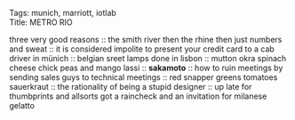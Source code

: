 Tags: munich, marriott, iotlab  
Title: METRO RIO  
  
three very good reasons :: the smith river then the rhine then just numbers and sweat :: it is considered impolite to present your credit card to a cab driver in münich :: belgian sreet lamps done in lisbon :: mutton okra spinach cheese chick peas and mango lassi :: **sakamoto** :: how to ruin meetings by sending sales guys to technical meetings :: red snapper greens tomatoes sauerkraut ::
the rationality of being a stupid designer :: up late for thumbprints and allsorts got a raincheck and an invitation for milanese gelatto  
